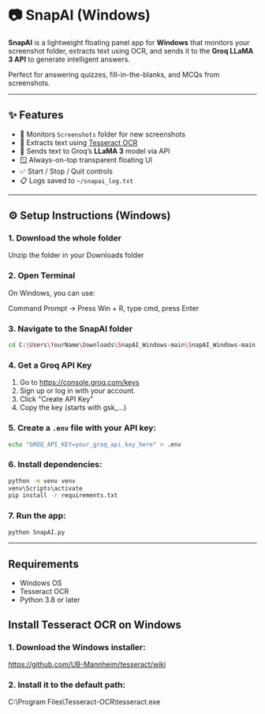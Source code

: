 # 📷 SnapAI (Windows)

**SnapAI** is a lightweight floating panel app for **Windows** that monitors your screenshot folder, extracts text using OCR, and sends it to the **Groq LLaMA 3 API** to generate intelligent answers.

Perfect for answering quizzes, fill-in-the-blanks, and MCQs from screenshots.

---

## ✨ Features

- 📸 Monitors `Screenshots` folder for new screenshots
- 🧠 Extracts text using [Tesseract OCR](https://github.com/tesseract-ocr/tesseract)
- 💬 Sends text to Groq’s **LLaMA 3** model via API
- 🪟 Always-on-top transparent floating UI
- ✅ Start / Stop / Quit controls
- 📋 Logs saved to `~/snapai_log.txt`

---

## ⚙️ Setup Instructions (Windows)

### 1. Download the whole folder
Unzip the folder in your Downloads folder

### 2. Open Terminal
On Windows, you can use:

Command Prompt → Press Win + R, type cmd, press Enter

### 3. Navigate to the SnapAI folder

```bash
cd C:\Users\YourName\Downloads\SnapAI_Windows-main\SnapAI_Windows-main
```

### 4. Get a Groq API Key
1. Go to https://console.groq.com/keys
2. Sign up or log in with your account.
3. Click "Create API Key"
4. Copy the key (starts with gsk_...)

### 5. Create a `.env` file with your API key:

```bash
echo "GROQ_API_KEY=your_groq_api_key_here" > .env
```

### 6. Install dependencies:

```bash
python -m venv venv
venv\Scripts\activate
pip install -r requirements.txt
```

### 7. Run the app:

```bash
python SnapAI.py
```

---

## Requirements

- Windows OS
- Tesseract OCR
- Python 3.8 or later

## Install Tesseract OCR on Windows
  
### 1. Download the Windows installer:
https://github.com/UB-Mannheim/tesseract/wiki

### 2. Install it to the default path:
C:\Program Files\Tesseract-OCR\tesseract.exe

